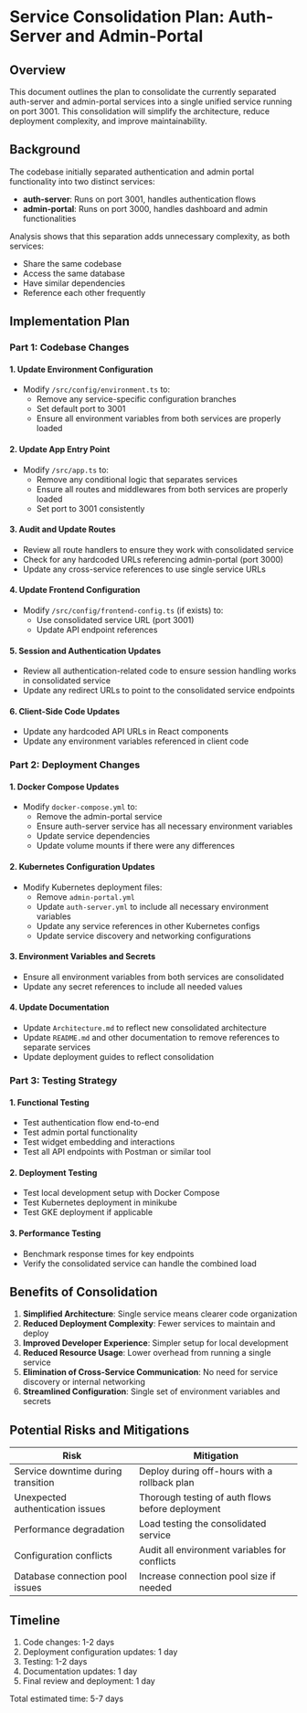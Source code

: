 # Service Consolidation Plan: Auth-Server and Admin-Portal

## Overview

This document outlines the plan to consolidate the currently separated auth-server and admin-portal services into a single unified service running on port 3001. This consolidation will simplify the architecture, reduce deployment complexity, and improve maintainability.

## Background

The codebase initially separated authentication and admin portal functionality into two distinct services:
- **auth-server**: Runs on port 3001, handles authentication flows
- **admin-portal**: Runs on port 3000, handles dashboard and admin functionalities

Analysis shows that this separation adds unnecessary complexity, as both services:
- Share the same codebase
- Access the same database
- Have similar dependencies
- Reference each other frequently

## Implementation Plan

### Part 1: Codebase Changes

#### 1. Update Environment Configuration
- Modify `/src/config/environment.ts` to:
  - Remove any service-specific configuration branches
  - Set default port to 3001
  - Ensure all environment variables from both services are properly loaded

#### 2. Update App Entry Point
- Modify `/src/app.ts` to:
  - Remove any conditional logic that separates services
  - Ensure all routes and middlewares from both services are properly loaded
  - Set port to 3001 consistently

#### 3. Audit and Update Routes
- Review all route handlers to ensure they work with consolidated service
- Check for any hardcoded URLs referencing admin-portal (port 3000)
- Update any cross-service references to use single service URLs

#### 4. Update Frontend Configuration
- Modify `/src/config/frontend-config.ts` (if exists) to:
  - Use consolidated service URL (port 3001)
  - Update API endpoint references

#### 5. Session and Authentication Updates
- Review all authentication-related code to ensure session handling works in consolidated service
- Update any redirect URLs to point to the consolidated service endpoints

#### 6. Client-Side Code Updates
- Update any hardcoded API URLs in React components
- Update any environment variables referenced in client code

### Part 2: Deployment Changes

#### 1. Docker Compose Updates
- Modify `docker-compose.yml` to:
  - Remove the admin-portal service
  - Ensure auth-server service has all necessary environment variables
  - Update service dependencies
  - Update volume mounts if there were any differences

#### 2. Kubernetes Configuration Updates
- Modify Kubernetes deployment files:
  - Remove `admin-portal.yml`
  - Update `auth-server.yml` to include all necessary environment variables
  - Update any service references in other Kubernetes configs
  - Update service discovery and networking configurations

#### 3. Environment Variables and Secrets
- Ensure all environment variables from both services are consolidated
- Update any secret references to include all needed values

#### 4. Update Documentation
- Update `Architecture.md` to reflect new consolidated architecture
- Update `README.md` and other documentation to remove references to separate services
- Update deployment guides to reflect consolidation

### Part 3: Testing Strategy

#### 1. Functional Testing
- Test authentication flow end-to-end
- Test admin portal functionality
- Test widget embedding and interactions
- Test all API endpoints with Postman or similar tool

#### 2. Deployment Testing
- Test local development setup with Docker Compose
- Test Kubernetes deployment in minikube
- Test GKE deployment if applicable

#### 3. Performance Testing
- Benchmark response times for key endpoints
- Verify the consolidated service can handle the combined load

## Benefits of Consolidation

1. **Simplified Architecture**: Single service means clearer code organization
2. **Reduced Deployment Complexity**: Fewer services to maintain and deploy
3. **Improved Developer Experience**: Simpler setup for local development
4. **Reduced Resource Usage**: Lower overhead from running a single service
5. **Elimination of Cross-Service Communication**: No need for service discovery or internal networking
6. **Streamlined Configuration**: Single set of environment variables and secrets

## Potential Risks and Mitigations

| Risk | Mitigation |
|------|------------|
| Service downtime during transition | Deploy during off-hours with a rollback plan |
| Unexpected authentication issues | Thorough testing of auth flows before deployment |
| Performance degradation | Load testing the consolidated service |
| Configuration conflicts | Audit all environment variables for conflicts |
| Database connection pool issues | Increase connection pool size if needed |

## Timeline

1. Code changes: 1-2 days
2. Deployment configuration updates: 1 day
3. Testing: 1-2 days
4. Documentation updates: 1 day
5. Final review and deployment: 1 day

Total estimated time: 5-7 days